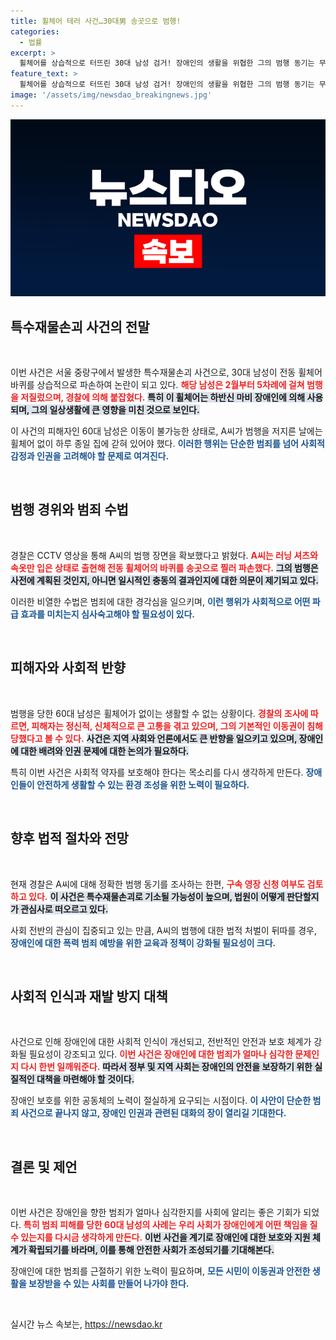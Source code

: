 ```yaml
---
title: 휠체어 테러 사건…30대男 송곳으로 범행!
categories:
  - 법률
excerpt: >
  휠체어를 상습적으로 터뜨린 30대 남성 검거! 장애인의 생활을 위협한 그의 범행 동기는 무엇일까? 충격적인 사건의 전말을 파헤친다.
feature_text: >
  휠체어를 상습적으로 터뜨린 30대 남성 검거! 장애인의 생활을 위협한 그의 범행 동기는 무엇일까? 충격적인 사건의 전말을 파헤친다.
image: '/assets/img/newsdao_breakingnews.jpg'
---
```


<p><img src="/assets/img/newsdao_breakingnews.jpg" alt="implanttips 속보" /></p>

<h2 data-ke-size="size26">특수재물손괴 사건의 전말</h2>

<p data-ke-size="size16">&nbsp;</p>

<p>이번 사건은 서울 중랑구에서 발생한 특수재물손괴 사건으로, 30대 남성이 전동 휠체어 바퀴를 상습적으로 파손하여 논란이 되고 있다. <b><span style="color: #ee2323;">해당 남성은 2월부터 5차례에 걸쳐 범행을 저질렀으며, 경찰에 의해 붙잡혔다.</span></b> <b><span style="background-color: #21538527;">특히 이 휠체어는 하반신 마비 장애인에 의해 사용되며, 그의 일상생활에 큰 영향을 미친 것으로 보인다.</span></b> </p>

<p>이 사건의 피해자인 60대 남성은 이동이 불가능한 상태로, A씨가 범행을 저지른 날에는 휠체어 없이 하루 종일 집에 갇혀 있어야 했다. <b><span style="color: #1a5490;">이러한 행위는 단순한 범죄를 넘어 사회적 감정과 인권을 고려해야 할 문제로 여겨진다.</span></b> </p>

<p data-ke-size="size16">&nbsp;</p>

<h2 data-ke-size="size26">범행 경위와 범죄 수법</h2>

<p data-ke-size="size16">&nbsp;</p>

<p>경찰은 CCTV 영상을 통해 A씨의 범행 장면을 확보했다고 밝혔다. <b><span style="color: #ee2323;">A씨는 러닝 셔츠와 속옷만 입은 상태로 출현해 전동 휠체어의 바퀴를 송곳으로 찔러 파손했다.</span></b> <b><span style="background-color: #21538527;">그의 범행은 사전에 계획된 것인지, 아니면 일시적인 충동의 결과인지에 대한 의문이 제기되고 있다.</span></b> </p>

<p>이러한 비열한 수법은 범죄에 대한 경각심을 일으키며, <b><span style="color: #1a5490;">이런 행위가 사회적으로 어떤 파급 효과를 미치는지 심사숙고해야 할 필요성이 있다.</span></b> </p>

<p data-ke-size="size16">&nbsp;</p>

<h2 data-ke-size="size26">피해자와 사회적 반향</h2>

<p data-ke-size="size16">&nbsp;</p>

<p>범행을 당한 60대 남성은 휠체어가 없이는 생활할 수 없는 상황이다. <b><span style="color: #ee2323;">경찰의 조사에 따르면, 피해자는 정신적, 신체적으로 큰 고통을 겪고 있으며, 그의 기본적인 이동권이 침해당했다고 볼 수 있다.</span></b> <b><span style="background-color: #21538527;">사건은 지역 사회와 언론에서도 큰 반향을 일으키고 있으며, 장애인에 대한 배려와 인권 문제에 대한 논의가 필요하다.</span></b> </p>

<p>특히 이번 사건은 사회적 약자를 보호해야 한다는 목소리를 다시 생각하게 만든다. <b><span style="color: #1a5490;">장애인들이 안전하게 생활할 수 있는 환경 조성을 위한 노력이 필요하다.</span></b> </p>

<p data-ke-size="size16">&nbsp;</p>

<h2 data-ke-size="size26">향후 법적 절차와 전망</h2>

<p data-ke-size="size16">&nbsp;</p>

<p>현재 경찰은 A씨에 대해 정확한 범행 동기를 조사하는 한편, <b><span style="color: #ee2323;">구속 영장 신청 여부도 검토하고 있다.</span></b> <b><span style="background-color: #21538527;">이 사건은 특수재물손괴로 기소될 가능성이 높으며, 법원이 어떻게 판단할지가 관심사로 떠오르고 있다.</span></b> </p>

<p>사회 전반의 관심이 집중되고 있는 만큼, A씨의 범행에 대한 법적 처벌이 뒤따를 경우, <b><span style="color: #1a5490;">장애인에 대한 폭력 범죄 예방을 위한 교육과 정책이 강화될 필요성이 크다.</span></b> </p>

<p data-ke-size="size16">&nbsp;</p>

<h2 data-ke-size="size26">사회적 인식과 재발 방지 대책</h2>

<p data-ke-size="size16">&nbsp;</p>

<p>사건으로 인해 장애인에 대한 사회적 인식이 개선되고, 전반적인 안전과 보호 체계가 강화될 필요성이 강조되고 있다. <b><span style="color: #ee2323;">이번 사건은 장애인에 대한 범죄가 얼마나 심각한 문제인지 다시 한번 일깨워준다.</span></b> <b><span style="background-color: #21538527;">따라서 정부 및 지역 사회는 장애인의 안전을 보장하기 위한 실질적인 대책을 마련해야 할 것이다.</span></b> </p>

<p>장애인 보호를 위한 공동체의 노력이 절실하게 요구되는 시점이다. <b><span style="color: #1a5490;">이 사안이 단순한 범죄 사건으로 끝나지 않고, 장애인 인권과 관련된 대화의 장이 열리길 기대한다.</span></b> </p>

<p data-ke-size="size16">&nbsp;</p>

<h2 data-ke-size="size26">결론 및 제언</h2>

<p data-ke-size="size16">&nbsp;</p>

<p>이번 사건은 장애인을 향한 범죄가 얼마나 심각한지를 사회에 알리는 좋은 기회가 되었다. <b><span style="color: #ee2323;">특히 범죄 피해를 당한 60대 남성의 사례는 우리 사회가 장애인에게 어떤 책임을 질 수 있는지를 다시금 생각하게 만든다.</span></b> <b><span style="background-color: #21538527;">이번 사건을 계기로 장애인에 대한 보호와 지원 체계가 확립되기를 바라며, 이를 통해 안전한 사회가 조성되기를 기대해본다.</span></b> </p>

<p>장애인에 대한 범죄를 근절하기 위한 노력이 필요하며, <b><span style="color: #1a5490;">모든 시민이 이동권과 안전한 생활을 보장받을 수 있는 사회를 만들어 나가야 한다.</span></b> </p>

<p data-ke-size="size16">&nbsp;</p>
실시간 뉴스 속보는, <a href="https://newsdao.kr" rel="dofollow">https://newsdao.kr</a>


